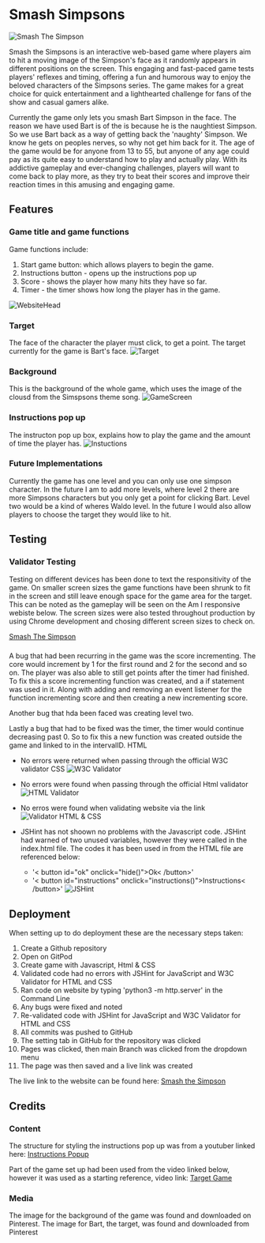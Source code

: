 # Smash Simpsons

![Smash The Simpson](./assets/images/amiresponsive.png)

Smash the Simpsons is an interactive web-based game where players aim to hit a moving image of the Simpson's face as it randomly appears in different positions on the screen. This engaging and fast-paced game tests players' reflexes and timing, offering a fun and humorous way to enjoy the beloved characters of the Simpsons series. The game makes for a great choice for quick entertainment and a lighthearted challenge for fans of the show and casual gamers alike.

Currently the game only lets you smash Bart Simpson in the face. The reason we have used Bart is of the is because he is the naughtiest Simpson. So we use Bart back as a way of getting back the 'naughty' Simpson. We know he gets on peoples nerves, so why not get him back for it. The age of the game would be for anyone from 13 to 55, but anyone of any age could pay as its quite easy to understand how to play and actually play. With its addictive gameplay and ever-changing challenges, players will want to come back to play more, as they try to beat their scores and improve their reaction times in this amusing and engaging game.

## Features

### Game title and game functions

Game functions include:

1. Start game button: which allows players to begin the game.
2. Instructions button - opens up the instructions pop up
3. Score - shows the player how many hits they have so far.
4. Timer - the timer shows how long the player has in the game.

![WebsiteHead](./assets/images/WebsiteHead.png)

### Target

The face of the character the player must click, to get a point. The target currently for the game is Bart's face.
![Target](./assets/images/Target.png)

### Background

This is the background of the whole game, which uses the image of the clousd from the Simspsons theme song.
![GameScreen](./assets/images/GameScreen.png)

### Instructions pop up

The instructon pop up box, explains how to play the game and the amount of time the player has.
![Instuctions](./assets/images/Instructions.png)

### Future Implementations 

Currently the game has one level and you can only use one simpson character. In the future I am to add more levels, where level 2 there are more Simpsons characters but you only get a point for clicking Bart. Level two would be a kind of wheres Waldo level. In the future I would also allow players to choose the target they would like to hit.

## Testing

### Validator Testing

Testing on different devices has been done to text the responsitivity of the game. On smaller screen sizes the game functions have been shrunk to fit in the screen and still leave enough space for the game area for the target. This can be noted as the gameplay will be seen on the Am I responsive webiste below. The screen sizes were also tested throughout production by using Chrome development and chosing different screen sizes to check on.

[Smash The Simpson](./assets/images/amiresponsive.png)

###
A bug that had been recurring in the game was the score incrementing. The core would increment by 1 for the first round and 2 for the second and so on. The player was also able to still get points after the timer had finished. To fix this a score incrementing function was created, and a if statement was used in it. Along with adding and removing an event listener for the function incrementing score and then creating a new incrementing score.

Another bug that hda been faced was creating level two.

Lastly a bug that had to be fixed was the timer, the timer would continue decreasing past 0. So to fix this a new function was created outside the game and linked to in the intervalID.
HTML

* No errors were returned when passing through the official W3C validator CSS
![W3C Validator](./assets/images/css-validator.png)

* No errors were found when passing through the official Html validator
![HTML Validator](./assets/images/w3c-html.png)

* No erros were found when validating website via the link 
![Validator HTML & CSS](./assets/images/cssvalidator.png)

* JSHint has not shoown no problems with the Javascript code. JSHint had warned of two unused variables, however they were called in the index.html file. The codes it has been used in from the HTML file are referenced below:
  - '< button id="ok" onclick="hide()">Ok< /button>'
  - '< button id="instructions" onclick="instructions()">Instructions< /button>'
![JSHint](./assets/images/JSHint.png)

## Deployment

When setting up to do deployment these are the necessary steps taken:
1. Create a Github repository
2. Open on GitPod
3. Create game with Javascript, Html & CSS
4. Validated code had no errors with JSHint for JavaScript and W3C Validator for HTML and CSS 
5. Ran code on website by typing 'python3 -m http.server' in the Command Line
6. Any bugs were fixed and noted
7. Re-validated code with JSHint for JavaScript and W3C Validator for HTML and CSS 
8. All commits was pushed to GitHub
9. The setting tab in GitHub for the repository was clicked
10. Pages was clicked, then main Branch was clicked from the dropdown menu
11. The page was then saved and a live link was created

The live link to the website can be found here: [Smash the Simpson](https://danilleh22.github.io/simpsons_smash/)

## Credits

### Content

The structure for styling the instructions pop up was from a youtuber linked here: [Instructions Popup](https://www.youtube.com/watch?v=-XwrQsHxtZs)

Part of the game set up had been used from the video linked below, however it was used as a starting reference, video link: [Target Game](https://www.youtube.com/watch?v=KJ-wHLczee0&t=1297s)

### Media

The image for the background of the game was found and downloaded on Pinterest.
The image for Bart, the target, was found and downloaded from Pinterest
